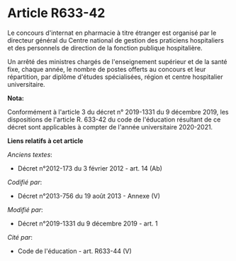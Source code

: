 # Article R633-42

Le concours d'internat en pharmacie à titre étranger est organisé par le directeur général du Centre national de gestion des
praticiens hospitaliers et des personnels de direction de la fonction publique hospitalière.

Un arrêté des ministres chargés de l'enseignement supérieur et de la santé fixe, chaque année, le nombre de postes offerts au
concours et leur répartition, par diplôme d'études spécialisées, région et centre hospitalier universitaire.

**Nota:**

Conformément à l'article 3 du décret n° 2019-1331 du 9 décembre 2019, les dispositions de l'article R. 633-42 du code de
l'éducation résultant de ce décret sont applicables à compter de l'année universitaire 2020-2021.

**Liens relatifs à cet article**

_Anciens textes_:

  - Décret n°2012-173 du 3 février 2012 - art. 14 (Ab)

_Codifié par_:

  - Décret n°2013-756 du 19 août 2013 -  Annexe (V)

_Modifié par_:

  - Décret n°2019-1331 du 9 décembre 2019 - art. 1

_Cité par_:

  - Code de l'éducation - art. R633-44 (V)
